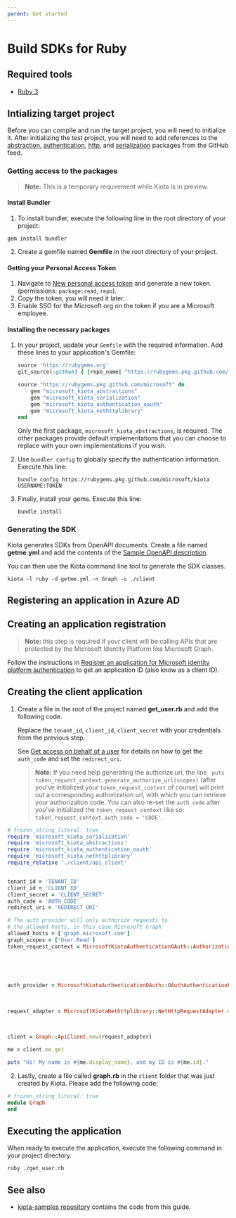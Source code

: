 ```yaml
---
parent: Get started
---
```


# Build SDKs for Ruby

## Required tools

- [Ruby 3](https://www.ruby-lang.org/en/downloads/)

## Intializing target project

Before you can compile and run the target project, you will need to initialize it. After initializing the test project, you will need to add references to the [abstraction](https://github.com/microsoft/kiota/tree/main/abstractions/ruby/microsoft_kiota_abstractions), [authentication](https://github.com/microsoft/kiota/tree/main/authentication/ruby/azure), [http](https://github.com/microsoft/kiota/tree/main/http/ruby/nethttp/microsoft_kiota_nethttplibrary), and [serialization](https://github.com/microsoft/kiota/tree/main/serialization/ruby/json/microsoft_kiota_serialization) packages from the GitHub feed.

### Getting access to the packages
> **Note:** This is a temporary requirement while Kiota is in preview.
#### Install Bundler
1. To install bundler, execute the following line in the root directory of your project:
````shell
gem install bundler
````
2. Create a gemfile named **Gemfile** in the root directory of your project. 

#### Getting your Personal Access Token
1. Navigate to [New personal access token](https://github.com/settings/tokens/new) and generate a new token. (permissions: `package:read`, `repo`).
2. Copy the token, you will need it later.
3. Enable SSO for the Microsoft org on the token if you are a Microsoft employee.

#### Installing the necessary packages
1. In your project, update your `Gemfile` with the required information. Add these lines to your application's Gemfile:

    ```ruby
    source 'https://rubygems.org'
    git_source(:github) { |repo_name| "https://rubygems.pkg.github.com/microsoft" }

    source "https://rubygems.pkg.github.com/microsoft" do
        gem "microsoft_kiota_abstractions"
        gem "microsoft_kiota_serialization"
        gem "microsoft_kiota_authentication_oauth"
        gem "microsoft_kiota_nethttplibrary"
    end
    ```
    Only the first package, `microsoft_kiota_abstractions`, is required. The other packages provide default implementations that you can choose to     replace with your own implementations if you wish.

2. Use `bundler config` to globally specify the authentication information.
    Execute this line:
    ````shell
    bundle config https://rubygems.pkg.github.com/microsoft/kiota USERNAME:TOKEN     
    ````
3. Finally, install your gems.
    Execute this line: 
    ````shell 
    bundle install 
    ````
### Generating the SDK 
Kiota generates SDKs from OpenAPI documents. Create a file named **getme.yml** and add the contents of the [Sample OpenAPI description](https://github.com/microsoft/kiota/blob/main/docs/get-started/reference-openapi.md).

You can then use the Kiota command line tool to generate the SDK classes.

````shell
kiota -l ruby -d getme.yml -n Graph -o ./client
````

## Registering an application in Azure AD

## Creating an application registration

> **Note:** this step is required if your client will be calling APIs that are protected by the Microsoft Identity Platform like Microsoft Graph.

Follow the instructions in [Register an application for Microsoft identity platform authentication](register-app.md) to get an application ID (also know as a client ID).

## Creating the client application

1. Create a file in the root of the project named **get_user.rb** and add the following code. 

    Replace the `tenant_id`, `client_id`, `client_secret` with your credentials from the previous step. 
    
    See [Get access on behalf of a user](https://docs.microsoft.com/en-us/graph/auth-v2-user?context=graph%2Fapi%2F1.0&view=graph-rest-1.0) for details on how to get the `auth_code` and set the `redirect_uri`. 
    
    > **Note:** If you need help generating the authorize url, the line ` puts token_request_context.generate_authorize_url(scopes)` (after you've initialized your `token_request_context` of course) will print out a corresponding authorization url, with which you can retrieve your authorization code. You can also re-set the `auth_code` after you've initialized the `token_request_context` like so: `token_request_context.auth_code = 'CODE'`.

````ruby
# frozen_string_literal: true
require 'microsoft_kiota_serialization'
require 'microsoft_kiota_abstractions'
require 'microsoft_kiota_authentication_oauth'
require 'microsoft_kiota_nethttplibrary'
require_relative './client/api_client'


tenant_id = 'TENANT_ID'
client_id = 'CLIENT_ID'
client_secret = 'CLIENT_SECRET'
auth_code = 'AUTH_CODE'
redirect_uri = 'REDIRECT_URI'

# The auth provider will only authorize requests to
# the allowed hosts, in this case Microsoft Graph
allowed_hosts = ['graph.microsoft.com']
graph_scopes = ['User.Read']
token_request_context = MicrosoftKiotaAuthenticationOAuth::AuthorizationCodeContext.new(tenant_id, 
                                                                                        client_id, 
                                                                                        client_secret, 
                                                                                        redirect_uri, 
                                                                                        auth_code)

auth_provider = MicrosoftKiotaAuthenticationOAuth::OAuthAuthenticationProvider.new(token_request_context, 
                                                                                   allowed_hosts, 
                                                                                   graph_scopes)

request_adapter = MicrosoftKiotaNethttplibrary::NetHttpRequestAdapter.new(auth_provider, 
                                                                          MicrosoftKiotaSerialization::JsonParseNodeFactory.new, 
                                                                          MicrosoftKiotaSerialization::JsonSerializationWriterFactory.new)

client = Graph::ApiClient.new(request_adapter)

me = client.me.get

puts "Hi! My name is #{me.display_name}, and my ID is #{me.id}."

````
2. Lastly, create a file called **graph.rb** in the `client` folder that was just created by Kiota.
Please add the following code:
````ruby 
# frozen_string_literal: true
module Graph
end
````
## Executing the application
When ready to execute the application, execute the following command in your project directory.

````shell 
ruby ./get_user.rb
````
## See also
- [kiota-samples repository](https://github.com/microsoft/kiota-samples/tree/main/get-started/ruby) contains the code from this guide.
